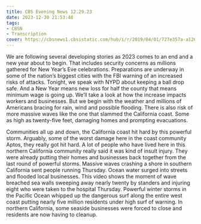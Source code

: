```yaml
---
title: CBS Evening News 12.29.23
date: 2023-12-30 21:53:48
tags:
- CBSN
- Transcription
cover: https://cbsnews1.cbsistatic.com/hub/i/r/2019/04/01/727e357a-a126-4138-a2c5-4d3222669d57/thumbnail/640x360/3ff2761028dc5c65cc4f07acd54bcd5c/cbsn2-logo-1920x1080.jpg
---
```

We are following several developing stories as 2023 comes to an end and a new year about to begin. That includes security concerns as millions gathered for New Year’s Eve celebrations. Preparations are underway in some of the nation’s biggest cities with the FBI warning of an increased risks of attacks. Tonight, we speak with NYPD about keeping a ball drop safe. And a New Year means new loss for half the county that means minimum wage is going up. We’ll take a look at how the increase impacts workers and businesses. But we begin with the weather and millions of Americans bracing for rain, wind and possible flooding. There is also risk of more massive waves like the one that slammed the California coast. Some as high as twenty-five feet, damaging homes and prompting evacuations. 

Communities all up and down, the California coast hit hard by this powerful storm. Arguably, some of the worst damage here in the coast community Aptos, they really got hit hard. A lot of people who have lived here in this northern California community really said it was kind of insult injury. They were already putting their homes and businesses back together from the last round of powerful storms. Massive waves crashing a shore in southern California sent people running Thursday. Ocean water surged into streets and flooded local businesses. This video shows the moment of wave breached sea walls sweeping away nearly twenty by standers and injuring eight who were taken to the hospital Thursday. Powerful winter storms in the Pacific Ocean whipped up the dangerous surf along the entire west coast putting nearly five million residents under high surf of warning. In northern California, some seaside businesses were forced to close and residents are now having to cleanup.
